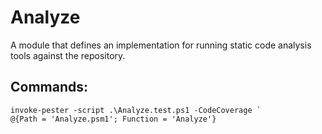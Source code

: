 Analyze
======
A module that defines an implementation for running static code analysis tools against the repository.

Commands:
---------
```
invoke-pester -script .\Analyze.test.ps1 -CodeCoverage `
@{Path = 'Analyze.psm1'; Function = 'Analyze'}
```